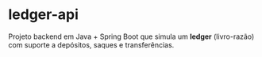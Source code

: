 # ledger-api
Projeto backend em Java + Spring Boot que simula um **ledger** (livro-razão) com suporte a depósitos, saques e transferências.
